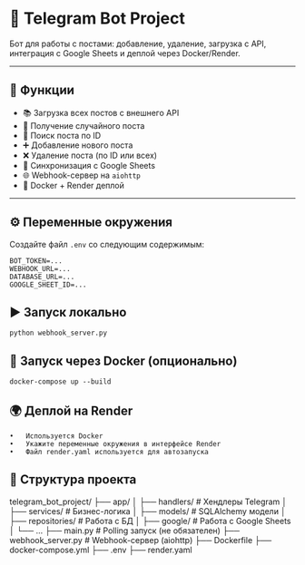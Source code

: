 # 🤖 Telegram Bot Project

Бот для работы с постами: добавление, удаление, загрузка с API, интеграция с Google Sheets и деплой через Docker/Render.

---

## 🚀 Функции

- 📚 Загрузка всех постов с внешнего API
- 🎲 Получение случайного поста
- 🔢 Поиск поста по ID
- ➕ Добавление нового поста
- ❌ Удаление поста (по ID или всех)
- 📄 Синхронизация с Google Sheets
- 🌐 Webhook-сервер на `aiohttp`
- 🐳 Docker + Render деплой

---

## ⚙️ Переменные окружения

Создайте файл `.env` со следующим содержимым:

```env
BOT_TOKEN=...
WEBHOOK_URL=...
DATABASE_URL=...
GOOGLE_SHEET_ID=...
```

## ▶️ Запуск локально
```
python webhook_server.py
```

## 🐳 Запуск через Docker (опционально) 
```
docker-compose up --build
```

## 🌍 Деплой на Render
	•	Используется Docker
	•	Укажите переменные окружения в интерфейсе Render
	•	Файл render.yaml используется для автозапуска

## 📁 Структура проекта
telegram_bot_project/
├── app/
│   ├── handlers/        # Хендлеры Telegram
│   ├── services/        # Бизнес-логика
│   ├── models/          # SQLAlchemy модели
│   ├── repositories/    # Работа с БД
│   ├── google/          # Работа с Google Sheets
│   └── ...
├── main.py              # Polling запуск (не обязателен)
├── webhook_server.py    # Webhook-сервер (aiohttp)
├── Dockerfile
├── docker-compose.yml
├── .env
├── render.yaml